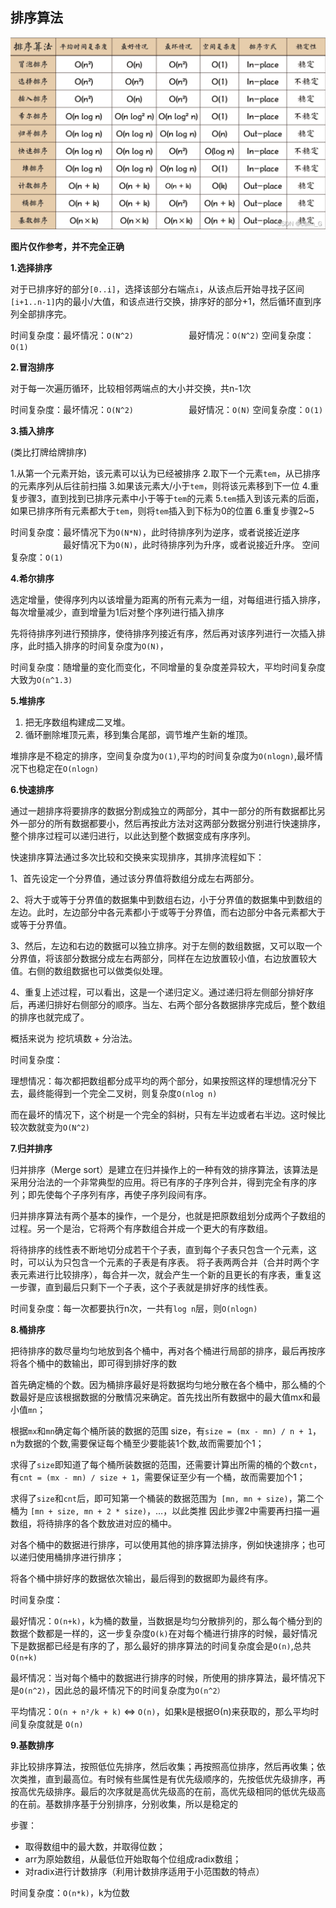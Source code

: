 ## 排序算法

![image-20241029160233302](assets/image-20241029160233302.png)

**图片仅作参考，并不完全正确**

**1.选择排序**

对于已排序好的部分`[0..i]`，选择该部分右端点`i`，从该点后开始寻找子区间`[i+1..n-1]`内的最小/大值，和该点进行交换，排序好的部分+1，然后循环直到序列全部排序完。

时间复杂度：最坏情况：`O(N^2)`
      最好情况：`O(N^2)`
空间复杂度：`O(1)`

**2.冒泡排序**

对于每一次遍历循环，比较相邻两端点的大小并交换，共n-1次

时间复杂度：最坏情况：`O(N^2)`
      最好情况：`O(N)`
空间复杂度：`O(1)`

**3.插入排序**

(类比打牌给牌排序)

1.从第一个元素开始，该元素可以认为已经被排序
2.取下一个元素`tem`，从已排序的元素序列从后往前扫描
3.如果该元素大/小于`tem`，则将该元素移到下一位
4.重复步骤3，直到找到已排序元素中小于等于`tem`的元素
5.`tem`插入到该元素的后面，如果已排序所有元素都大于`tem`，则将`tem`插入到下标为0的位置
6.重复步骤2~5

时间复杂度：最坏情况下为`O(N*N)`，此时待排序列为逆序，或者说接近逆序
      最好情况下为`O(N)`，此时待排序列为升序，或者说接近升序。
空间复杂度：`O(1)`

**4.希尔排序**

选定增量，使得序列内以该增量为距离的所有元素为一组，对每组进行插入排序，每次增量减少，直到增量为1后对整个序列进行插入排序

先将待排序列进行预排序，使待排序列接近有序，然后再对该序列进行一次插入排序，此时插入排序的时间复杂度为`O(N)`，

时间复杂度：随增量的变化而变化，不同增量的复杂度差异较大，平均时间复杂度大致为`O(n^1.3)`

**5.堆排序**

1. 把无序数组构建成二叉堆。
2. 循环删除堆顶元素，移到集合尾部，调节堆产生新的堆顶。

堆排序是不稳定的排序，空间复杂度为`O(1)`,平均的时间复杂度为`O(nlogn)`,最坏情况下也稳定在`O(nlogn)`

**6.快速排序**

通过一趟排序将要排序的数据分割成独立的两部分，其中一部分的所有数据都比另外一部分的所有数据都要小，然后再按此方法对这两部分数据分别进行快速排序，整个排序过程可以递归进行，以此达到整个数据变成有序序列。

快速排序算法通过多次比较和交换来实现排序，其排序流程如下：

1、首先设定一个分界值，通过该分界值将数组分成左右两部分。

2、将大于或等于分界值的数据集中到数组右边，小于分界值的数据集中到数组的左边。此时，左边部分中各元素都小于或等于分界值，而右边部分中各元素都大于或等于分界值。

3、然后，左边和右边的数据可以独立排序。对于左侧的数组数据，又可以取一个分界值，将该部分数据分成左右两部分，同样在左边放置较小值，右边放置较大值。右侧的数组数据也可以做类似处理。

4、重复上述过程，可以看出，这是一个递归定义。通过递归将左侧部分排好序后，再递归排好右侧部分的顺序。当左、右两个部分各数据排序完成后，整个数组的排序也就完成了。

概括来说为 挖坑填数 + 分治法。

时间复杂度：

理想情况：每次都把数组都分成平均的两个部分，如果按照这样的理想情况分下去，最终能得到一个完全二叉树，则复杂度`O(nlog n)`

而在最坏的情况下，这个树是一个完全的斜树，只有左半边或者右半边。这时候比较次数就变为`O(N^2)`

**7.归并排序**

归并排序（Merge sort）是建立在归并操作上的一种有效的排序算法，该算法是采用分治法的一个非常典型的应用。将已有序的子序列合并，得到完全有序的序列；即先使每个子序列有序，再使子序列段间有序。

归并排序算法有两个基本的操作，一个是分，也就是把原数组划分成两个子数组的过程。另一个是治，它将两个有序数组合并成一个更大的有序数组。

将待排序的线性表不断地切分成若干个子表，直到每个子表只包含一个元素，这时，可以认为只包含一个元素的子表是有序表。
将子表两两合并（合并时两个字表元素进行比较排序），每合并一次，就会产生一个新的且更长的有序表，重复这一步骤，直到最后只剩下一个子表，这个子表就是排好序的线性表。

时间复杂度：每一次都要执行n次，一共有`log n`层，则`O(nlogn)`

**8.桶排序**

把待排序的数尽量均匀地放到各个桶中，再对各个桶进行局部的排序，最后再按序将各个桶中的数输出，即可得到排好序的数

首先确定桶的个数。因为桶排序最好是将数据均匀地分散在各个桶中，那么桶的个数最好是应该根据数据的分散情况来确定。首先找出所有数据中的最大值mx和最小值`mn`；

根据`mx`和`mn`确定每个桶所装的数据的范围 size，有`size = (mx - mn) / n + 1`，n为数据的个数,需要保证每个桶至少要能装1个数,故而需要加个1；

求得了`size`即知道了每个桶所装数据的范围，还需要计算出所需的桶的个数`cnt`，有`cnt = (mx - mn) / size + 1`，需要保证至少有一个桶，故而需要加个1；

求得了`size`和`cnt`后，即可知第一个桶装的数据范围为` [mn, mn + size)`，第二个桶为 `[mn + size, mn + 2 * size)`，…，以此类推
因此步骤2中需要再扫描一遍数组，将待排序的各个数放进对应的桶中。

对各个桶中的数据进行排序，可以使用其他的排序算法排序，例如快速排序；也可以递归使用桶排序进行排序；

将各个桶中排好序的数据依次输出，最后得到的数据即为最终有序。

时间复杂度：

最好情况：`O(n+k)`，k为桶的数量，当数据是均匀分散排列的，那么每个桶分到的数据个数都是一样的，这一步复杂度`O(k)`在对每个桶进行排序的时候，最好情况下是数据都已经是有序的了，那么最好的排序算法的时间复杂度会是`O(n)`,总共`O(n+k)`

最坏情况：当对每个桶中的数据进行排序的时候，所使用的排序算法，最坏情况下是`O(n^2)`，因此总的最坏情况下的时间复杂度为`O(n^2）`

平均情况：`O(n + n²/k + k)` <=> `O(n)`，如果k是根据Θ(n)来获取的，那么平均时间复杂度就是 `O(n)`

**9.基数排序**

非比较排序算法，按照低位先排序，然后收集；再按照高位排序，然后再收集；依次类推，直到最高位。有时候有些属性是有优先级顺序的，先按低优先级排序，再按高优先级排序。最后的次序就是高优先级高的在前，高优先级相同的低优先级高的在前。基数排序基于分别排序，分别收集，所以是稳定的

步骤：

- 取得数组中的最大数，并取得位数；
- arr为原始数组，从最低位开始取每个位组成radix数组；
- 对radix进行计数排序（利用计数排序适用于小范围数的特点）

时间复杂度：`O(n*k)`，k为位数
